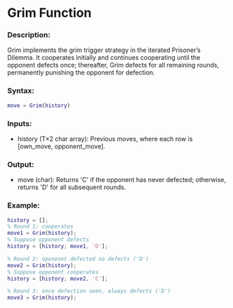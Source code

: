 # Grim Function

### Description:

Grim implements the grim trigger strategy in the iterated Prisoner’s Dilemma. It cooperates initially and continues cooperating until the opponent defects once; thereafter, Grim defects for all remaining rounds, permanently punishing the opponent for defection.

### Syntax:

```matlab
move = Grim(history)
```

### Inputs:

- history (T×2 char array): Previous moves, where each row is [own_move, opponent_move].

### Output:

- move (char): Returns 'C' if the opponent has never defected; otherwise, returns 'D' for all subsequent rounds.

### Example:

```matlab
history = [];
% Round 1: cooperates
move1 = Grim(history);
% Suppose opponent defects
history = [history; move1, 'D'];

% Round 2: oponenet defected so defects ('D')
move2 = Grim(history);
% Suppose opponent cooperates
history = [history; move2, 'C'];

% Round 3: once defection seen, always defects ('D')
move3 = Grim(history);
```
